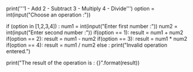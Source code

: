 print('''1 - Add
2 - Subtract
3 - Multiply
4 - Divide''')
option = int(input("Choose an operation :"))

if (option in [1,2,3,4]) :
    num1 = int(input("Enter first number :"))
    num2 = int(input("Enter second number :"))
    if(option == 1):
        result = num1 + num2
    if(option == 2):
        result = num1 - num2 
    if(option == 3):
        result = num1 * num2
    if(option == 4):
        result = num1 / num2
else :
    print("Invalid operation entered.")

print("The result of the operation is : {}".format(result))
